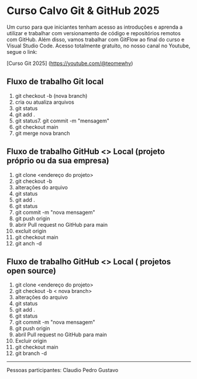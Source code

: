 # Curso Calvo Git & GitHub 2025
Um curso para que iniciantes tenham acesso as introduções e aprenda a utilizar e trabalhar com versionamento de código e repositórios remotos com GitHub.
Além disso, vamos trabalhar com GitFlow ao final do curso e Visual Studio Code.
Acesso totalmente gratuito, no nosso canal no Youtube, segue o link:

[Curso Git 2025] (https://youtube.com/@teomewhy)


## Fluxo de trabalho Git local
1. git checkout -b (nova branch)
2. cria ou atualiza arquivos
4. git status
5. git add .
6. git status7. git commit -m "mensagem"
8. git checkout main
9. git merge nova branch

## Fluxo de trabalho GitHub <> Local (projeto próprio ou da sua empresa)
1. git clone <endereço do projeto>
2. git checkout -b <nova branch>
3. alterações do arquivo
4. git status
5. git add . <arquivos>
6. git status
7. git commit -m "nova mensagem"
8. git push origin <nova branch>
9. abrir Pull request no GitHub para main
10. excluit <nova branch> origin
11. git checkout main
11. git anch -d <nova branch>

## Fluxo de trabalho GitHub <> Local ( projetos open source)
01. git clone <endereço do projeto>
02. git checkout -b < nova branch>
03. alterações do arquivo
04. git status
05. git add . <arquivos>
06. git status
07. git commit -m "nova mensagem"
08. git push origin <nova branch>
09. abril Pull request no GitHub para main
10. Excluir <nova branch> origin
11. git checkout main
12. git branch -d <nova branch>

----

Pessoas participantes:
Claudio
Pedro
Gustavo